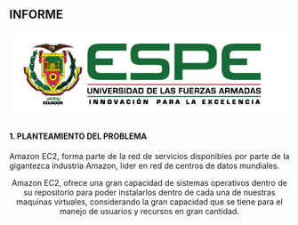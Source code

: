 <H2>INFORME</H2>
<p align="center"><img src="img/logo_espe.png"/></p>
<H4>1. PLANTEAMIENTO DEL PROBLEMA</H4>
<p align="justify">Amazon EC2, forma parte de la red de servicios disponibles por parte de la gigantezca industria Amazon, lider en red de centros de datos mundiales.</p>

<p align="center">Amazon EC2, ofrece una gran capacidad de sistemas operativos dentro de su repositorio para poder instalarlos dentro de cada una de nuestras maquinas virtuales, considerando la gran capacidad que se tiene para el manejo de usuarios y recursos en gran cantidad.</p>
